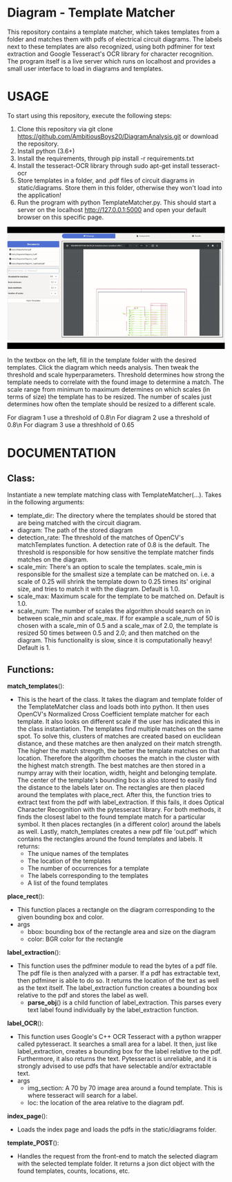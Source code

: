 # Diagram - Template Matcher

This repository contains a template matcher, which takes templates from a folder and matches them with pdfs of electrical circuit diagrams. The labels next to these templates are also recognized, using both pdfminer for text extraction and Google Tesseract's OCR library for character recognition. The program itself is a live server which runs on localhost and provides a small user interface to load in diagrams and templates.

# USAGE

To start using this repository, execute the following steps:

1. Clone this repository via git clone https://github.com/AmbitiousBoys20/DiagramAnalysis.git or download the repository.
2. Install python (3.6+)
3. Install the requirements, through pip install -r requirements.txt
4. Install the tesseract-OCR library through sudo apt-get install tesseract-ocr
5. Store templates in a folder, and .pdf files of circuit diagrams in static/diagrams. Store them in this folder, otherwise they won't load into the application!
6. Run the program with python TemplateMatcher.py. This should start a server on the localhost http://127.0.0.1:5000 and open your default browser on this specific page.

<p align="center">
  <img src="https://github.com/AmbitiousBoys20/DiagramAnalysis/blob/master/meestergif.gif" />
</p>

In the textbox on the left, fill in the template folder with the desired templates. Click the diagram which needs analysis. Then tweak the threshold and scale hyperparameters. Threshold determines how strong the template needs to correlate with the found image to determine a match. The scale range from minimum to maximum determines on which scales (in terms of size) the template has to be resized. The number of scales just determines how often the template should be resized to a different scale.

For diagram 1 use a threshold of 0.8\n
For diagram 2 use a threshold of 0.8\n
For diagram 3 use a threshhold of 0.65

# DOCUMENTATION

## Class:

Instantiate a new template matching class with TemplateMatcher(...). Takes in the following arguments:
  - template_dir: The directory where the templates should be stored that are being matched with the circuit diagram.
  - diagram: The path of the stored diagram
  - detection_rate: The threshold of the matches of OpenCV's matchTemplates function. A detection rate of 0.8 is the default. The threshold is responsible for how sensitive the template matcher finds matches on the diagram.
  - scale_min: There's an option to scale the templates. scale_min is responsible for the smallest size a template can be matched on. i.e. a scale of 0.25 will shrink the template down to 0.25 times its' original size, and tries to match it with the diagram. Default is 1.0.
  - scale_max: Maximum scale for the template to be matched on. Default is 1.0.
  - scale_num: The number of scales the algorithm should search on in between scale_min and scale_max. If for example a scale_num of 50 is chosen with a scale_min of 0.5 and a scale_max of 2.0, the template is resized 50 times between 0.5 and 2.0; and then matched on the diagram. This functionality is slow, since it is computationally heavy! Default is 1.

## Functions:

**match_templates**():
  - This is the heart of the class. It takes the diagram and template folder of the TemplateMatcher class and loads both into python. It then uses OpenCV's Normalized Cross Coefficient template matcher for each template. It also looks on different scale if the user has indicated this in the class instantiation. The templates find multiple matches on the same spot. To solve this, clusters of matches are created based on euclidean distance, and these matches are then analyzed on their match strength. The higher the match strength, the better the template matches on that location. Therefore the algorithm chooses the match in the cluster with the highest match strength. The best matches are then stored in a numpy array with their location, width, height and belonging template. The center of the template's bounding box is also stored to easily find the distance to the labels later on. The rectangles are then placed around the templates with place_rect. After this, the function tries to extract text from the pdf with label_extraction. If this fails, it does Optical Character Recognition with the pytesseract library. For both methods, it finds the closest label to the found template match for a particular symbol. It then places rectangles (in a different color) around the labels as well. Lastly, match_templates creates a new pdf file 'out.pdf' which contains the rectangles around the found templates and labels. It returns:
    - The unique names of the templates
    - The location of the templates
    - The number of occurrences for a template
    - The labels corresponding to the templates
    - A list of the found templates

**place_rect**():
  - This function places a rectangle on the diagram corresponding to the given bounding box and color.
  - args
    - bbox: bounding box of the rectangle area and size on the diagram
    - color: BGR color for the rectangle

**label_extraction**():
  - This function uses the pdfminer module to read the bytes of a pdf file. The pdf file is then analyzed with a parser. If a pdf has extractable text, then pdfminer is able to do so. It returns the location of the text as well as the text itself. The label_extraction function creates a bounding box relative to the pdf and stores the label as well.
    - **parse_obj**() is a child function of label_extraction. This parses every text label found individually by the label_extraction function.

**label_OCR**():
 - This function uses Google's C++ OCR Tesseract with a python wrapper called pytesseract. It searches a small area for a label. It then, just like label_extraction, creates a bounding box for the label relative to the pdf. Furthermore, it also returns the text. Pytesseract is unreliable, and it is strongly advised to use pdfs that have selectable and/or extractable text.
 - args
   - img_section: A 70 by 70 image area around a found template. This is where tesseract will search for a label.
   - loc: the location of the area relative to the diagram pdf.

**index_page**():
 - Loads the index page and loads the pdfs in the static/diagrams folder. 

**template_POST**():
 - Handles the request from the front-end to match the selected diagram with the selected template folder. It returns a json dict object with the found templates, counts, locations, etc. 
